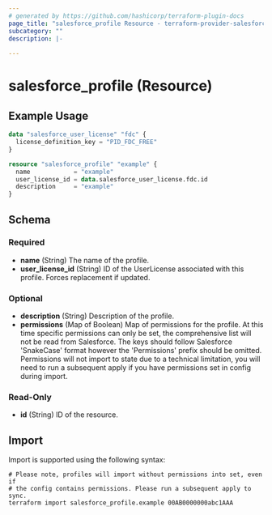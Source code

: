 ```yaml
---
# generated by https://github.com/hashicorp/terraform-plugin-docs
page_title: "salesforce_profile Resource - terraform-provider-salesforce"
subcategory: ""
description: |-
  
---
```


# salesforce_profile (Resource)



## Example Usage

```terraform
data "salesforce_user_license" "fdc" {
  license_definition_key = "PID_FDC_FREE"
}

resource "salesforce_profile" "example" {
  name            = "example"
  user_license_id = data.salesforce_user_license.fdc.id
  description     = "example"
}
```

<!-- schema generated by tfplugindocs -->
## Schema

### Required

- **name** (String) The name of the profile.
- **user_license_id** (String) ID of the UserLicense associated with this profile. Forces replacement if updated.

### Optional

- **description** (String) Description of the profile.
- **permissions** (Map of Boolean) Map of permissions for the profile. At this time specific permissions can only be set, the comprehensive list will not be read from Salesforce. The keys should follow Salesforce 'SnakeCase' format however the 'Permissions' prefix should be omitted. Permissions will not import to state due to a technical limitation, you will need to run a subsequent apply if you have permissions set in config during import.

### Read-Only

- **id** (String) ID of the resource.

## Import

Import is supported using the following syntax:

```shell
# Please note, profiles will import without permissions into set, even if
# the config contains permissions. Please run a subsequent apply to sync.
terraform import salesforce_profile.example 00AB0000000abc1AAA
```
